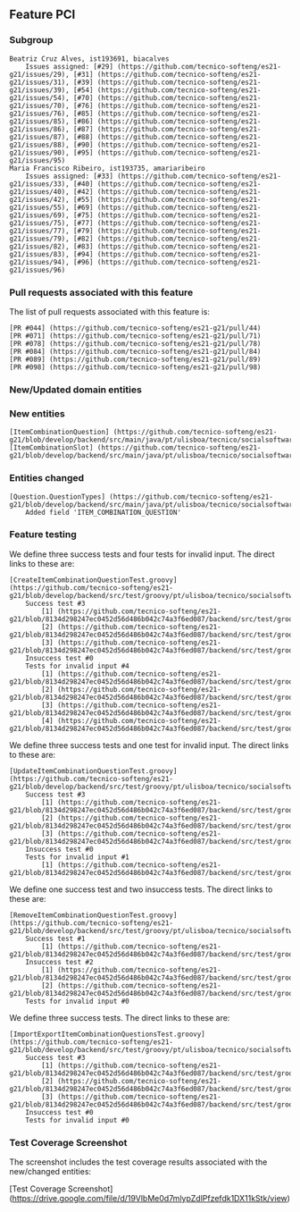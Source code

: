 ## Feature PCI

### Subgroup

    Beatriz Cruz Alves, ist193691, biacalves
        Issues assigned: [#29] (https://github.com/tecnico-softeng/es21-g21/issues/29), [#31] (https://github.com/tecnico-softeng/es21-g21/issues/31), [#39] (https://github.com/tecnico-softeng/es21-g21/issues/39), [#54] (https://github.com/tecnico-softeng/es21-g21/issues/54), [#70] (https://github.com/tecnico-softeng/es21-g21/issues/70), [#76] (https://github.com/tecnico-softeng/es21-g21/issues/76), [#85] (https://github.com/tecnico-softeng/es21-g21/issues/85), [#86] (https://github.com/tecnico-softeng/es21-g21/issues/86), [#87] (https://github.com/tecnico-softeng/es21-g21/issues/87), [#88] (https://github.com/tecnico-softeng/es21-g21/issues/88), [#90] (https://github.com/tecnico-softeng/es21-g21/issues/90), [#95] (https://github.com/tecnico-softeng/es21-g21/issues/95)
    Maria Francisco Ribeiro, ist193735, amariaribeiro
        Issues assigned: [#33] (https://github.com/tecnico-softeng/es21-g21/issues/33), [#40] (https://github.com/tecnico-softeng/es21-g21/issues/40), [#42] (https://github.com/tecnico-softeng/es21-g21/issues/42), [#55] (https://github.com/tecnico-softeng/es21-g21/issues/55), [#69] (https://github.com/tecnico-softeng/es21-g21/issues/69), [#75] (https://github.com/tecnico-softeng/es21-g21/issues/75), [#77] (https://github.com/tecnico-softeng/es21-g21/issues/77), [#79] (https://github.com/tecnico-softeng/es21-g21/issues/79), [#82] (https://github.com/tecnico-softeng/es21-g21/issues/82), [#83] (https://github.com/tecnico-softeng/es21-g21/issues/83), [#94] (https://github.com/tecnico-softeng/es21-g21/issues/94), [#96] (https://github.com/tecnico-softeng/es21-g21/issues/96)

### Pull requests associated with this feature

The list of pull requests associated with this feature is:

    [PR #044] (https://github.com/tecnico-softeng/es21-g21/pull/44)
    [PR #071] (https://github.com/tecnico-softeng/es21-g21/pull/71)
    [PR #078] (https://github.com/tecnico-softeng/es21-g21/pull/78)
    [PR #084] (https://github.com/tecnico-softeng/es21-g21/pull/84)
    [PR #089] (https://github.com/tecnico-softeng/es21-g21/pull/89)
    [PR #098] (https://github.com/tecnico-softeng/es21-g21/pull/98)

### New/Updated domain entities

### New entities

    [ItemCombinationQuestion] (https://github.com/tecnico-softeng/es21-g21/blob/develop/backend/src/main/java/pt/ulisboa/tecnico/socialsoftware/tutor/question/domain/ItemCombinationQuestion.java)
    [ItemCombinationSlot] (https://github.com/tecnico-softeng/es21-g21/blob/develop/backend/src/main/java/pt/ulisboa/tecnico/socialsoftware/tutor/question/domain/ItemCombinationSlot.java)

### Entities changed

    [Question.QuestionTypes] (https://github.com/tecnico-softeng/es21-g21/blob/develop/backend/src/main/java/pt/ulisboa/tecnico/socialsoftware/tutor/question/domain/Question.java)
        Added field 'ITEM_COMBINATION_QUESTION'

### Feature testing

We define three success tests and four tests for invalid input. The direct links to these are:

    [CreateItemCombinationQuestionTest.groovy] (https://github.com/tecnico-softeng/es21-g21/blob/develop/backend/src/test/groovy/pt/ulisboa/tecnico/socialsoftware/tutor/question/service/CreateItemCombinationQuestionTest.groovy)
        Success test #3
            [1] (https://github.com/tecnico-softeng/es21-g21/blob/8134d298247ec0452d56d486b042c74a3f6ed087/backend/src/test/groovy/pt/ulisboa/tecnico/socialsoftware/tutor/question/service/CreateItemCombinationQuestionTest.groovy#L175)
            [2] (https://github.com/tecnico-softeng/es21-g21/blob/8134d298247ec0452d56d486b042c74a3f6ed087/backend/src/test/groovy/pt/ulisboa/tecnico/socialsoftware/tutor/question/service/CreateItemCombinationQuestionTest.groovy#L256)
            [3] (https://github.com/tecnico-softeng/es21-g21/blob/8134d298247ec0452d56d486b042c74a3f6ed087/backend/src/test/groovy/pt/ulisboa/tecnico/socialsoftware/tutor/question/service/CreateItemCombinationQuestionTest.groovy#L336)
        Insuccess test #0
        Tests for invalid input #4
            [1] (https://github.com/tecnico-softeng/es21-g21/blob/8134d298247ec0452d56d486b042c74a3f6ed087/backend/src/test/groovy/pt/ulisboa/tecnico/socialsoftware/tutor/question/service/CreateItemCombinationQuestionTest.groovy#L15)
            [2] (https://github.com/tecnico-softeng/es21-g21/blob/8134d298247ec0452d56d486b042c74a3f6ed087/backend/src/test/groovy/pt/ulisboa/tecnico/socialsoftware/tutor/question/service/CreateItemCombinationQuestionTest.groovy#L49)
            [3] (https://github.com/tecnico-softeng/es21-g21/blob/8134d298247ec0452d56d486b042c74a3f6ed087/backend/src/test/groovy/pt/ulisboa/tecnico/socialsoftware/tutor/question/service/CreateItemCombinationQuestionTest.groovy#L89)
            [4] (https://github.com/tecnico-softeng/es21-g21/blob/8134d298247ec0452d56d486b042c74a3f6ed087/backend/src/test/groovy/pt/ulisboa/tecnico/socialsoftware/tutor/question/service/CreateItemCombinationQuestionTest.groovy#L128)

We define three success tests and one test for invalid input. The direct links to these are:

    [UpdateItemCombinationQuestionTest.groovy] (https://github.com/tecnico-softeng/es21-g21/blob/develop/backend/src/test/groovy/pt/ulisboa/tecnico/socialsoftware/tutor/question/service/UpdateItemCombinationQuestionTest.groovy)
        Success test #3
            [1] (https://github.com/tecnico-softeng/es21-g21/blob/8134d298247ec0452d56d486b042c74a3f6ed087/backend/src/test/groovy/pt/ulisboa/tecnico/socialsoftware/tutor/question/service/UpdateItemCombinationQuestionTest.groovy#L57)
            [2] (https://github.com/tecnico-softeng/es21-g21/blob/8134d298247ec0452d56d486b042c74a3f6ed087/backend/src/test/groovy/pt/ulisboa/tecnico/socialsoftware/tutor/question/service/UpdateItemCombinationQuestionTest.groovy#L84)
            [3] (https://github.com/tecnico-softeng/es21-g21/blob/8134d298247ec0452d56d486b042c74a3f6ed087/backend/src/test/groovy/pt/ulisboa/tecnico/socialsoftware/tutor/question/service/UpdateItemCombinationQuestionTest.groovy#L110)
        Insuccess test #0
        Tests for invalid input #1
            [1] (https://github.com/tecnico-softeng/es21-g21/blob/8134d298247ec0452d56d486b042c74a3f6ed087/backend/src/test/groovy/pt/ulisboa/tecnico/socialsoftware/tutor/question/service/UpdateItemCombinationQuestionTest.groovy#L145)

We define one success test and two insuccess tests. The direct links to these are:

    [RemoveItemCombinationQuestionTest.groovy] (https://github.com/tecnico-softeng/es21-g21/blob/develop/backend/src/test/groovy/pt/ulisboa/tecnico/socialsoftware/tutor/question/service/RemoveItemCombinationQuestionTest.groovy)
        Success test #1
            [1] (https://github.com/tecnico-softeng/es21-g21/blob/8134d298247ec0452d56d486b042c74a3f6ed087/backend/src/test/groovy/pt/ulisboa/tecnico/socialsoftware/tutor/question/service/RemoveItemCombinationQuestionTest.groovy#L62)
        Insuccess test #2
            [1] (https://github.com/tecnico-softeng/es21-g21/blob/8134d298247ec0452d56d486b042c74a3f6ed087/backend/src/test/groovy/pt/ulisboa/tecnico/socialsoftware/tutor/question/service/RemoveItemCombinationQuestionTest.groovy#L70)
            [2] (https://github.com/tecnico-softeng/es21-g21/blob/8134d298247ec0452d56d486b042c74a3f6ed087/backend/src/test/groovy/pt/ulisboa/tecnico/socialsoftware/tutor/question/service/RemoveItemCombinationQuestionTest.groovy#L94)
        Tests for invalid input #0

We define three success tests. The direct links to these are:

    [ImportExportItemCombinationQuestionsTest.groovy] (https://github.com/tecnico-softeng/es21-g21/blob/develop/backend/src/test/groovy/pt/ulisboa/tecnico/socialsoftware/tutor/impexp/service/ImportExportItemCombinationQuestionsTest.groovy)
        Success test #3
            [1] (https://github.com/tecnico-softeng/es21-g21/blob/8134d298247ec0452d56d486b042c74a3f6ed087/backend/src/test/groovy/pt/ulisboa/tecnico/socialsoftware/tutor/impexp/service/ImportExportItemCombinationQuestionsTest.groovy#L54)
            [2] (https://github.com/tecnico-softeng/es21-g21/blob/8134d298247ec0452d56d486b042c74a3f6ed087/backend/src/test/groovy/pt/ulisboa/tecnico/socialsoftware/tutor/impexp/service/ImportExportItemCombinationQuestionsTest.groovy#L61)
            [3] (https://github.com/tecnico-softeng/es21-g21/blob/8134d298247ec0452d56d486b042c74a3f6ed087/backend/src/test/groovy/pt/ulisboa/tecnico/socialsoftware/tutor/impexp/service/ImportExportItemCombinationQuestionsTest.groovy#L84)
        Insuccess test #0
        Tests for invalid input #0

### Test Coverage Screenshot

The screenshot includes the test coverage results associated with the new/changed entities:

[Test Coverage Screenshot] (https://drive.google.com/file/d/19VlbMe0d7mlypZdlPfzefdk1DX11kStk/view)
